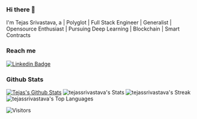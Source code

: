 ### Hi there 👋

<!--
**tejassrivastava/tejassrivastava** is a ✨ _special_ ✨ repository because its `README.md` (this file) appears on your GitHub profile.

Here are some ideas to get you started:

- 🔭 I’m currently working on ...
- 🌱 I’m currently learning ...
- 👯 I’m looking to collaborate on ...
- 🤔 I’m looking for help with ...
- 💬 Ask me about ...
- 📫 How to reach me: ...
- 😄 Pronouns: ...
- ⚡ Fun fact: ...
-->

I'm Tejas Srivastava, a | Polyglot | Full Stack Engineer | Generalist | Opensource Enthusiast | Pursuing Deep Learning | Blockchain | Smart Contracts


### Reach me

[![Linkedin Badge](https://img.shields.io/badge/LinkedIn-0077B5?style=for-the-badge&logo=linkedin&logoColor=white)](https://www.linkedin.com/in/tejassrivastava)



### Github Stats

[![Tejas's Github Stats](https://github-readme-stats.vercel.app/api?username=tejassrivastava&count_private=true&theme=default&show_icons=true)](https://github.com/tejassrivastava)
![tejassrivastava's Stats](https://github-readme-stats.vercel.app/api?username=tejassrivastava&theme=algolia&show_icons=true&hide_border=true&count_private=true)
![tejassrivastava's Streak](https://github-readme-streak-stats.herokuapp.com/?user=tejassrivastava&theme=algolia&hide_border=true)
![tejassrivastava's Top Languages](https://github-readme-stats.vercel.app/api/top-langs/?username=tejassrivastava&theme=algolia&show_icons=true&hide_border=true&layout=compact)

![Visitors](https://api.visitorbadge.io/api/visitors?path=tejassrivastava&label=Visitors&countColor=%232ccce4)
